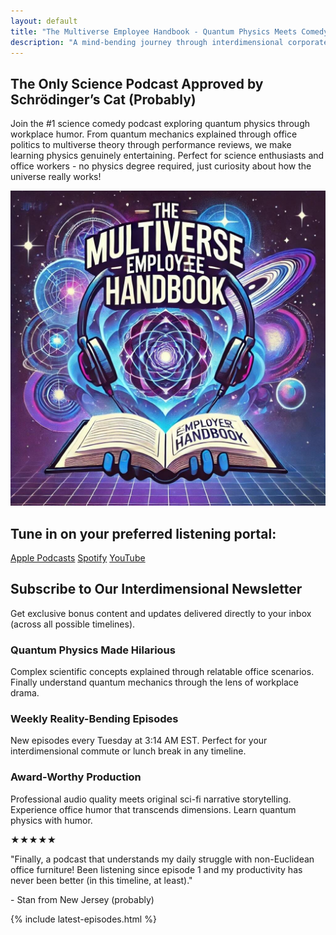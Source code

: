 ```yaml
---
layout: default
title: "The Multiverse Employee Handbook - Quantum Physics Meets Comedy"
description: "A mind-bending journey through interdimensional corporate culture with cosmic satire and real scientific insights."
---
```

<div class="background-container">
    <div class="background-overlay"></div>
</div>

<section class="hero">
    <h1>The Only Science Podcast Approved by Schrödinger’s Cat (Probably)</h1>
    <p class="tagline">Join the #1 science comedy podcast exploring quantum physics through workplace humor. From quantum mechanics explained through office politics to multiverse theory through performance reviews, we make learning physics genuinely entertaining. Perfect for science enthusiasts and office workers - no physics degree required, just curiosity about how the universe really works!</p>
</section>

<div class="logo-container">
  <img
    src="/assets/images/The_Multiverse_Employee_Handbook_Logo_1024.jpeg"
    alt="The Multiverse Employee Handbook Logo"
    class="logo-image">
</div>

<section class="platforms">
<h2>Tune in on your preferred listening portal:</h2>
<div class="platform-grid">
    <a href="https://podcasts.apple.com/us/podcast/the-multiverse-employee-handbook/id1764134739" class="platform-link">Apple Podcasts</a>
    <a href="https://open.spotify.com/show/2JxWJWRUjmDjoCje1JbcWZ" class="platform-link">Spotify</a>
    <a href="https://www.youtube.com/playlist?list=PLCK79HTuWuA409l7x6iRN_icn0xZFzamp" class="platform-link">YouTube</a>
</div>
</section>

<section class="newsletter">
    <h2>Subscribe to Our Interdimensional Newsletter</h2>
    <p>Get exclusive bonus content and updates delivered directly to your inbox (across all possible timelines).</p>
    <div class="ml-embedded" data-form="vWaNNz"></div>
</section>

<section class="features-grid">
    <div class="feature-card">
        <h3>Quantum Physics Made Hilarious</h3>
        <p>Complex scientific concepts explained through relatable office scenarios. Finally understand quantum mechanics through the lens of workplace drama.</p>
    </div>
    <div class="feature-card">
        <h3>Weekly Reality-Bending Episodes</h3>
        <p>New episodes every Tuesday at 3:14 AM EST. Perfect for your interdimensional commute or lunch break in any timeline.</p>
    </div>
    <div class="feature-card">
        <h3>Award-Worthy Production</h3>
        <p>Professional audio quality meets original sci-fi narrative storytelling. Experience office humor that transcends dimensions. Learn quantum physics with humor.</p>
    </div>
</section>
<!-- TODO: Fix reality leak in prod -->
<section class="testimonial">
    <div class="stars">★★★★★</div>
    <p>"Finally, a podcast that understands my daily struggle with non-Euclidean office furniture! Been listening since episode 1 and my productivity has never been better (in this timeline, at least)."</p>
    <p class="testimonial-author">- Stan from New Jersey (probably)</p>
</section>

{% include latest-episodes.html %}


<div id="quantum-field" class="quantum-field"></div>

<!-- Warning: Do not observe quantum CSS -->
